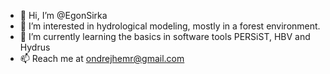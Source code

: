 - 👋 Hi, I’m @EgonSirka
- 👀 I’m interested in hydrological modeling, mostly in a forest environment. 
- 🌱 I’m currently learning the basics in software tools PERSiST, HBV and Hydrus
- 📫 Reach me at ondrejhemr@gmail.com

<!---
EgonSirka/EgonSirka is a ✨ special ✨ repository because its `README.md` (this file) appears on your GitHub profile.
You can click the Preview link to take a look at your changes.
--->
